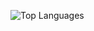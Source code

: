 ![Top Languages](https://github-readme-stats.vercel.app/api/top-langs/?username=SUYASHPATIL400&show_icons=true&theme=radical)
